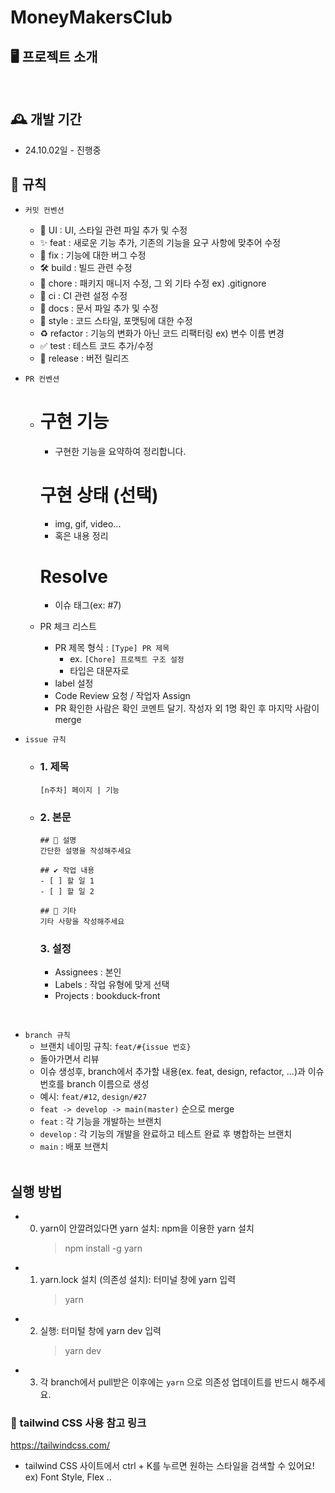 # MoneyMakersClub

## 🖥️ 프로젝트 소개

<br>

## 🕰️ 개발 기간

- 24.10.02일 - 진행중

## 📝 규칙

- `커밋 컨벤션`
  - 💄 UI : UI, 스타일 관련 파일 추가 및 수정
  - ✨ feat : 새로운 기능 추가, 기존의 기능을 요구 사항에 맞추어 수정
  - 🐛 fix : 기능에 대한 버그 수정
  - 🛠️ build : 빌드 관련 수정
  - 🔧 chore : 패키지 매니저 수정, 그 외 기타 수정 ex) .gitignore
  - 👷 ci : CI 관련 설정 수정
  - 📝 docs : 문서 파일 추가 및 수정
  - 🎨 style : 코드 스타일, 포맷팅에 대한 수정
  - ♻️ refactor : 기능의 변화가 아닌 코드 리팩터링 ex) 변수 이름 변경
  - ✅ test : 테스트 코드 추가/수정
  - 🔖 release : 버전 릴리즈
    <br>

- `PR 컨벤션`
  - # 구현 기능
    - 구현한 기능을 요약하여 정리합니다.

    # 구현 상태 (선택)
    - img, gif, video...
    - 혹은 내용 정리

    # Resolve
    - 이슈 태그(ex: #7)

  - PR 체크 리스트
    - PR 제목 형식 : `[Type] PR 제목`
        - ex. `[Chore] 프로젝트 구조 설정`
        - 타입은 대문자로
    - label 설정
    - Code Review 요청 / 작업자 Assign
    - PR 확인한 사람은 확인 코멘트 달기. 작성자 외 1명 확인 후 마지막 사람이 merge
      
- `issue 규칙`

  - ### 1. 제목
    ``` [n주차] 페이지 | 기능 ```


  - ### 2. 본문

    ```
    ## 📜 설명
    간단한 설명을 작성해주세요

    ## ✔️ 작업 내용
    - [ ] 할 일 1
    - [ ] 할 일 2

    ## 🌟 기타
    기타 사항을 작성해주세요
    ```
    ### 3. 설정
    - Assignees : 본인
    - Labels : 작업 유형에 맞게 선택
    - Projects : bookduck-front
   
<br>

- `branch 규칙`
    - 브랜치 네이밍 규칙: `feat/#{issue 번호}`
    - 돌아가면서 리뷰
    - 이슈 생성후, branch에서 추가할 내용(ex. feat, design, refactor, ...)과 이슈번호를 branch 이름으로 생성
    - 예시: `feat/#12`, `design/#27`
    - `feat -> develop -> main(master)` 순으로 merge
    - `feat` : 각 기능을 개발하는 브랜치
    - `develop` : 각 기능의 개발을 완료하고 테스트 완료 후 병합하는 브랜치
    - `main` : 배포 브랜치
    <br>

## 실행 방법

- 0. yarn이 안깔려있다면 yarn 설치: npm을 이용한 yarn 설치
     > npm install -g yarn
- 1. yarn.lock 설치 (의존성 설치): 터미널 창에 yarn 입력
     > yarn
- 2. 실행: 터미털 창에 yarn dev 입력
     > yarn dev
- 3. 각 branch에서 pull받은 이후에는 `yarn` 으로 의존성 업데이트를 반드시 해주세요.

### 🔨 tailwind CSS 사용 참고 링크
https://tailwindcss.com/

- tailwind CSS 사이트에서 ctrl + K를 누르면 원하는 스타일을 검색할 수 있어요!
  ex) Font Style, Flex ..
